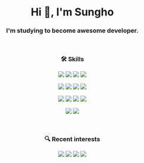 
<!--
**ahfo0/ahfo0** is a ✨ _special_ ✨ repository because its `README.md` (this file) appears on your GitHub profile.

Here are some ideas to get you started:

- 🔭 I’m currently working on ...
- 🌱 I’m currently learning ...
- 👯 I’m looking to collaborate on ...
- 🤔 I’m looking for help with ...
- 💬 Ask me about ...
- 📫 How to reach me: ...
- 😄 Pronouns: ...
- ⚡ Fun fact: ...
-->
<h1 align="center">Hi 👋, I'm Sungho</h1>
<h3 align="center">I'm studying to become awesome developer.</h3>
<br/>
<h3 align="center">🛠️ Skills</h3>
<p align="center">
 <img src="https://img.shields.io/badge/JavaScript-F7DF1E?style=flat-square&logo=JavaScript&logoColor=white"/>
 <img src="https://img.shields.io/badge/React-61DAFB?style=flat-square&logo=React&logoColor=white"/>
 <img src="https://img.shields.io/badge/TypeScript-3178C6?style=flat-square&logo=TypeScript&logoColor=white"/>
 <img src="https://img.shields.io/badge/Next.js-000000?style=flat-square&logo=Next.js&logoColor=white"/>
</p>
<p align="center">
 <img src="https://img.shields.io/badge/Node.js-339933?style=flat-square&logo=Node.js&logoColor=white"/>
 <img src="https://img.shields.io/badge/express.js-000000?style=flat-square&logo=express&logoColor=white"/>
 <img src="https://img.shields.io/badge/Socket.io-010101?style=flat-square&logo=Socket.io&logoColor=white"/>
 <img src="https://img.shields.io/badge/MySQL-4479A1?style=flat-square&logo=MySQL&logoColor=white"/>
</p>
<p align="center">
 <img src="https://img.shields.io/badge/GCP-4285F4?style=flat-square&logo=GoogleCloud&logoColor=white"/>
 <img src="https://img.shields.io/badge/Ubuntu-E95420?style=flat-square&logo=Ubuntu&logoColor=white"/>
 <img src="https://img.shields.io/badge/NGINX-009639?style=flat-square&logo=NGINX&logoColor=white"/>
 <img src="https://img.shields.io/badge/Jenkins-D24939?style=flat-square&logo=Jenkins&logoColor=white"/>
</p>
<p align="center">
 <img src="https://img.shields.io/badge/Dart-0175C2?style=flat-square&logo=Dart&logoColor=white"/>
 <img src="https://img.shields.io/badge/Flutter-02569B?style=flat-square&logo=Flutter&logoColor=white"/>
</p>
<br/>

<h3 align="center">🔍 Recent interests</h3>
<p align="center">
 <img src="https://img.shields.io/badge/Docker-2496ED?style=flat-square&logo=Docker&logoColor=white"/>
 <img src="https://img.shields.io/badge/Android-3DDC84?style=flat-square&logo=Android&logoColor=white"/>
 <img src="https://img.shields.io/badge/iOS-000000?style=flat-square&logo=iOS&logoColor=white"/>
 <img src="https://img.shields.io/badge/MongoDB-47A248?style=flat-square&logo=MongoDB&logoColor=white"/>
</p>
<br/>

